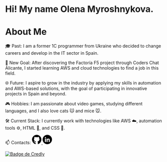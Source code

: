 # Hi! My name Olena Myroshnykova.


<h1>About Me</h1>

<p>🎓 Past: I am a former 1C programmer from Ukraine who decided to change careers and develop in the IT sector in Spain.</p>
<p>🚀 New Goal: After discovering the Factoría F5 project through Coders Chat Alicante, I started learning AWS and cloud technologies to find a job in this field.</p>

<p>🌐 Future: I aspire to grow in the industry by applying my skills in automation and AWS-based solutions, with the goal of participating in innovative projects in Spain and beyond.</p>

<p>🎮 Hobbies: I am passionate about video games, studying different languages, and I also love cats 🐱 and mice 🐭.</p>

<p>🛠️ Current Stack: I currently work with technologies like AWS ☁️, automation tools ⚙️, HTML 📝, and CSS 🎨.</p>

<p>📫 Contacts:
  <a href="https://github.com/OlenaMyroshnykova">
    <img src="https://raw.githubusercontent.com/OlenaMyroshnykova/OlenaMyroshnykova/main/github.png" alt="GitHub" width="30px">
  </a>
  <a href="https://www.linkedin.com/in/OlenaMyroshnykova">
    <img src="https://raw.githubusercontent.com/OlenaMyroshnykova/OlenaMyroshnykova/main/linkedin.png" alt="LinkedIn" width="30px">
  </a>
</p>
<a
  href="https://www.credly.com/badges/7bb326e7-14fe-463e-adb1-c43a2a477072/public_url"
  target="_blank">
  <img class="footer-bage"
    src="https://images.credly.com/size/340x340/images/00634f82-b07f-4bbd-a6bb-53de397fc3a6/image.png"
    alt="Badge de Credly"
    style="width: 150px; height: 150px"/>
</a>
